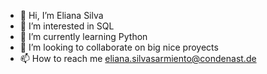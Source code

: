 - 👋 Hi, I’m Eliana Silva
- 👀 I’m interested in SQL 
- 🌱 I’m currently learning Python
- 💞️ I’m looking to collaborate on big nice proyects
- 📫 How to reach me eliana.silvasarmiento@condenast.de

<!---
Eliana-Silva-Sarmiento/Eliana-Silva-Sarmiento is a ✨ special ✨ repository because its `README.md` (this file) appears on your GitHub profile.
You can click the Preview link to take a look at your changes.
--->
